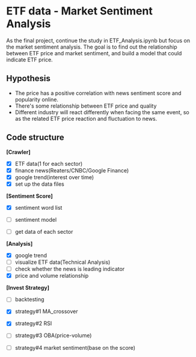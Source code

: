 # ETF data - Market Sentiment Analysis
As the final project, continue the study in ETF_Analysis.ipynb but focus on the market sentiment analysis. The goal is to  find out the relationship between ETF price and market sentiment, and build a model that could indicate ETF price.  

## Hypothesis  
* The price has a positive correlation with news sentiment score and popularity online.  
* There's some relationship between ETF price and quality  
* Different industry will react differently when facing the same event, so as the related ETF price reaction and fluctuation to news.  

## Code structure  
**[Crawler]**      
- [x] ETF data(1 for each sector)  
- [x] finance news(Reaters/CNBC/Google Finance)   
- [x] google trend(interest over time)  
- [x] set up the data files    

**[Sentiment Score]**      
- [x] sentiment word list  
- [ ] sentiment model  
- [ ] get data of each sector     
 

**[Analysis]** 
- [x] google trend    
- [ ] visualize ETF data(Technical Analysis)  
- [ ] check whether the news is leading indicator  
- [x] price and volume relationship  

**[Invest Strategy]**      
- [ ] backtesting  
- [x] strategy#1 MA_crossover     
- [x] strategy#2 RSI  
- [ ] strategy#3 OBA(price-volume)    
- [ ] strategy#4 market sentiment(base on the score)    



